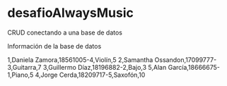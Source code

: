 # desafioAlwaysMusic
CRUD conectando a una base de datos


Información de la base de datos

1,Daniela Zamora,18561005-4,Violín,5
2,Samantha Ossandon,17099777-3,Guitarra,7
3,Guillermo Díaz,18196882-2,Bajo,3
5,Alan Garcí­a,18666675-1,Piano,5
4,Jorge Cerda,18209717-5,Saxofón,10
